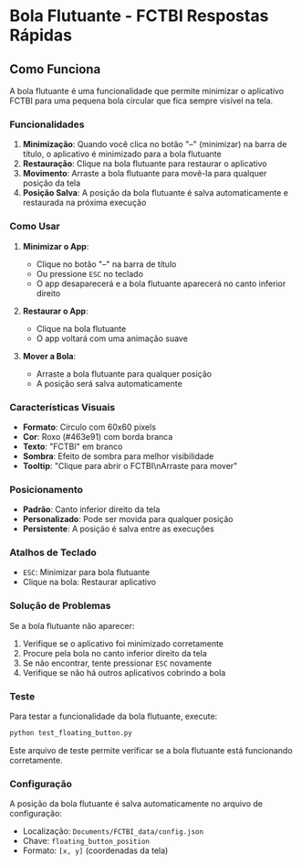 # Bola Flutuante - FCTBI Respostas Rápidas

## Como Funciona

A bola flutuante é uma funcionalidade que permite minimizar o aplicativo FCTBI para uma pequena bola circular que fica sempre visível na tela.

### Funcionalidades

1. **Minimização**: Quando você clica no botão "–" (minimizar) na barra de título, o aplicativo é minimizado para a bola flutuante
2. **Restauração**: Clique na bola flutuante para restaurar o aplicativo
3. **Movimento**: Arraste a bola flutuante para movê-la para qualquer posição da tela
4. **Posição Salva**: A posição da bola flutuante é salva automaticamente e restaurada na próxima execução

### Como Usar

1. **Minimizar o App**:
   - Clique no botão "–" na barra de título
   - Ou pressione `ESC` no teclado
   - O app desaparecerá e a bola flutuante aparecerá no canto inferior direito

2. **Restaurar o App**:
   - Clique na bola flutuante
   - O app voltará com uma animação suave

3. **Mover a Bola**:
   - Arraste a bola flutuante para qualquer posição
   - A posição será salva automaticamente

### Características Visuais

- **Formato**: Círculo com 60x60 pixels
- **Cor**: Roxo (#463e91) com borda branca
- **Texto**: "FCTBI" em branco
- **Sombra**: Efeito de sombra para melhor visibilidade
- **Tooltip**: "Clique para abrir o FCTBI\nArraste para mover"

### Posicionamento

- **Padrão**: Canto inferior direito da tela
- **Personalizado**: Pode ser movida para qualquer posição
- **Persistente**: A posição é salva entre as execuções

### Atalhos de Teclado

- `ESC`: Minimizar para bola flutuante
- Clique na bola: Restaurar aplicativo

### Solução de Problemas

Se a bola flutuante não aparecer:

1. Verifique se o aplicativo foi minimizado corretamente
2. Procure pela bola no canto inferior direito da tela
3. Se não encontrar, tente pressionar `ESC` novamente
4. Verifique se não há outros aplicativos cobrindo a bola

### Teste

Para testar a funcionalidade da bola flutuante, execute:

```bash
python test_floating_button.py
```

Este arquivo de teste permite verificar se a bola flutuante está funcionando corretamente.

### Configuração

A posição da bola flutuante é salva automaticamente no arquivo de configuração:
- Localização: `Documents/FCTBI_data/config.json`
- Chave: `floating_button_position`
- Formato: `[x, y]` (coordenadas da tela) 